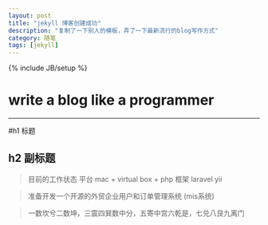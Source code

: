 ```yaml
---
layout: post
title: "jekyll 博客创建成功"
description: "复制了一下别人的模板，弄了一下最新流行的blog写作方式"
category: 随笔
tags: [jekyll]
---
```

{% include JB/setup %}
# write a blog like a programmer
---

#h1 标题 
## h2 副标题 
> 目前的工作状态 平台 mac + virtual box + php 框架 laravel yii 

> 准备开发一个开源的外贸企业用户和订单管理系统 (mis系统) 

> 一数坎兮二数坤，三震四巽数中分，五寄中宫六乾是，七兑八艮九离门
<!--break-->
